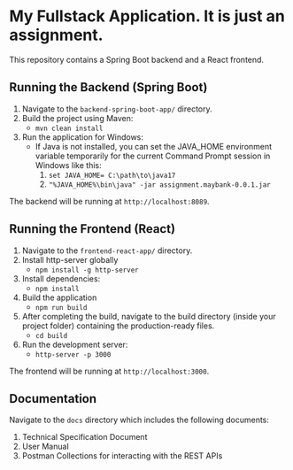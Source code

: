 # My Fullstack Application. It is just an assignment.

This repository contains a Spring Boot backend and a React frontend.

## Running the Backend (Spring Boot)

1. Navigate to the `backend-spring-boot-app/` directory.
2. Build the project using Maven:
   - `mvn clean install`
3. Run the application for Windows:
   - If Java is not installed, you can set the JAVA_HOME environment variable temporarily for the current Command Prompt session in Windows like this:
      1.	`set JAVA_HOME= C:\path\to\java17`
      2.	`"%JAVA_HOME%\bin\java" -jar assignment.maybank-0.0.1.jar`

   
The backend will be running at `http://localhost:8089`.

## Running the Frontend (React)

1. Navigate to the `frontend-react-app/` directory.
2. Install http-server globally
    - `npm install -g http-server`
4. Install dependencies:
   - `npm install`
5. Build the application
   - `npm run build`
6. After completing the build, navigate to the build directory (inside your project folder) containing the production-ready files.
   - `cd build`
7. Run the development server:
   - `http-server -p 3000`

The frontend will be running at `http://localhost:3000`.

## Documentation
   Navigate to the `docs` directory which includes the following documents:
   1. Technical Specification Document
   2. User Manual
   3. Postman Collections for interacting with the REST APIs

